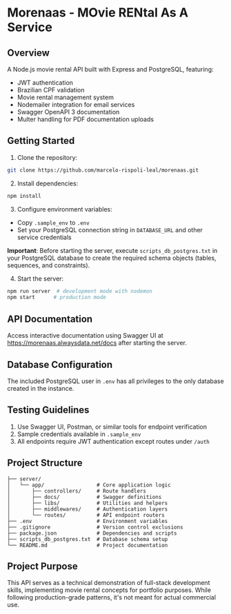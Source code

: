 # Morenaas - MOvie RENtal As A Service

## Overview

A Node.js movie rental API built with Express and PostgreSQL, featuring:

- JWT authentication
- Brazilian CPF validation
- Movie rental management system
- Nodemailer integration for email services
- Swagger OpenAPI 3 documentation
- Multer handling for PDF documentation uploads

## Getting Started

1. Clone the repository:

```bash
git clone https://github.com/marcelo-rispoli-leal/morenaas.git
```

2. Install dependencies:

```bash
npm install
```

3. Configure environment variables:

- Copy `.sample_env` to `.env`
- Set your PostgreSQL connection string in `DATABASE_URL` and other service credentials

**Important**: Before starting the server, execute `scripts_db_postgres.txt` in your PostgreSQL database to create the required schema objects (tables, sequences, and constraints).

4. Start the server:

```bash
npm run server  # development mode with nodemon
npm start      # production mode
```

## API Documentation

Access interactive documentation using Swagger UI at https://morenaas.alwaysdata.net/docs after starting the server.

## Database Configuration

The included PostgreSQL user in `.env` has all privileges to the only database created in the instance.

## Testing Guidelines

1. Use Swagger UI, Postman, or similar tools for endpoint verification
2. Sample credentials available in `.sample_env`
3. All endpoints require JWT authentication except routes under `/auth`

## Project Structure

```
├── server/
│   └── app/                 # Core application logic
│       ├── controllers/     # Route handlers
│       ├── docs/            # Swagger definitions
│       ├── libs/            # Utilities and helpers
│       ├── middlewares/     # Authentication layers
│       └── routes/          # API endpoint routers
├── .env                     # Environment variables
├── .gitignore               # Version control exclusions
├── package.json             # Dependencies and scripts
├── scripts_db_postgres.txt  # Database schema setup
└── README.md                # Project documentation
```

## Project Purpose

This API serves as a technical demonstration of full-stack development skills, implementing movie rental concepts for portfolio purposes. While following production-grade patterns, it's not meant for actual commercial use.
